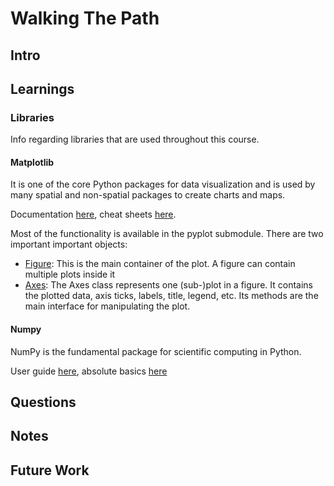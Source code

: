 # Walking The Path

## Intro

## Learnings

### Libraries

Info regarding libraries that are used throughout this course.

#### Matplotlib

It is one of the core Python packages for data visualization and is used by many spatial and non-spatial packages to create charts and maps.

Documentation [here](https://matplotlib.org/stable/index.html),
cheat sheets [here](https://matplotlib.org/cheatsheets/).

Most of the functionality is available in the pyplot submodule. There are two important important objects:

* [Figure](https://matplotlib.org/stable/api/figure_api.html): This is the main container of the plot. A figure can contain multiple plots inside it
* [Axes](https://matplotlib.org/stable/api/axes_api.html): The Axes class represents one (sub-)plot in a figure. It contains the plotted data, axis ticks, labels, title, legend, etc. Its methods are the main interface for manipulating the plot. 

#### Numpy

NumPy is the fundamental package for scientific computing in Python. 

User guide [here](https://numpy.org/doc/stable/user/index.html#user), absolute basics [here](https://numpy.org/doc/stable/user/absolute_beginners.html)




## Questions

## Notes

## Future Work
